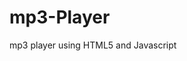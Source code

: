 # mp3-Player
mp3 player using HTML5 and Javascript


<!DOCTYPE html>

<html>
<head>
    <title>Using the Audio Tag</title>
    <script>
        var player;
        
        //Init
        //
        ////////////////////////////
        window.onload = function()
        {
            document.getElementById('btnPlay').addEventListener('click', playMusic, false);
            document.getElementById('btnPause').addEventListener('click', pauseMusic, false);
            document.getElementById('btnStop').addEventListener('click', stopMusic, false);
            player = document.getElementById('player');
        }
        
        //Music Play Controls
        //
        ///////////////////////////
        function playMusic()
        {
            player.play();
        }
        
        function pauseMusic()
        {
            player.pause();
        }
        
        function stopMusic()
        {
            player.pause();
            player.currentTime = 0;
        }
    </script>
</head>

<body>
<audio id="player">
    <source src="miab.mp3.mp3" />
</audio>
<button id="btnPlay">Play</button>
<button id="btnPause">Pause</button>
<button id="btnStop">Stop</button>
</body>
</html>
